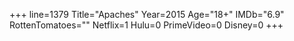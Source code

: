 +++
line=1379
Title="Apaches"
Year=2015
Age="18+"
IMDb="6.9"
RottenTomatoes=""
Netflix=1
Hulu=0
PrimeVideo=0
Disney=0
+++

